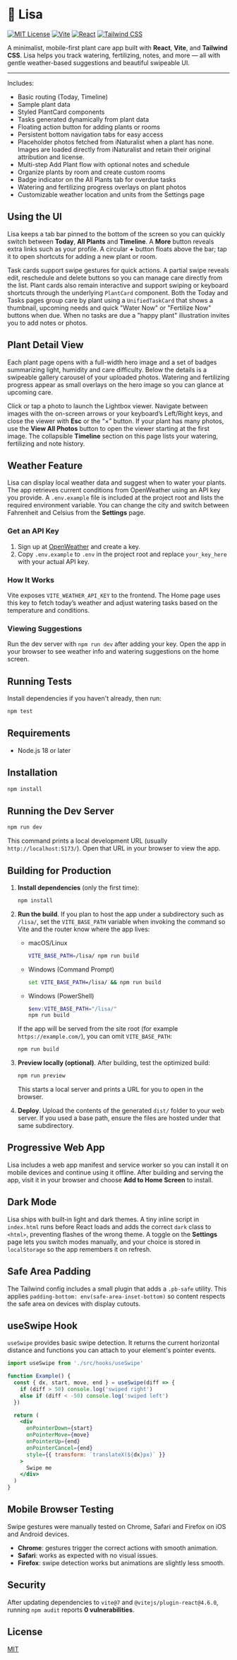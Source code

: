# 🌿 Lisa

[![MIT License](https://img.shields.io/badge/license-MIT-green.svg)](LICENSE)
[![Vite](https://img.shields.io/badge/built%20with-vite-646CFF.svg?logo=vite&logoColor=white)](https://vitejs.dev)
[![React](https://img.shields.io/badge/react-18+-61DAFB?logo=react)](https://reactjs.org/)
[![Tailwind CSS](https://img.shields.io/badge/tailwindcss-3.x-38B2AC?logo=tailwindcss&logoColor=white)](https://tailwindcss.com)

A minimalist, mobile-first plant care app built with **React**, **Vite**, and **Tailwind CSS**. Lisa helps you track watering, fertilizing, notes, and more — all with gentle weather-based suggestions and beautiful swipeable UI.

---

Includes:
- Basic routing (Today, Timeline)
- Sample plant data
- Styled PlantCard components
- Tasks generated dynamically from plant data
- Floating action button for adding plants or rooms
- Persistent bottom navigation tabs for easy access
- Placeholder photos fetched from iNaturalist when a plant has none. Images are loaded directly from iNaturalist and retain their original attribution and license.
- Multi-step Add Plant flow with optional notes and schedule
- Organize plants by room and create custom rooms
- Badge indicator on the All Plants tab for overdue tasks
- Watering and fertilizing progress overlays on plant photos
- Customizable weather location and units from the Settings page

## Using the UI

Lisa keeps a tab bar pinned to the bottom of the screen so you can quickly switch between **Today**, **All Plants** and **Timeline**. A **More** button reveals extra links such as your profile. A circular **+** button floats above the bar; tap it to open shortcuts for adding a new plant or room.

Task cards support swipe gestures for quick actions. A partial swipe reveals edit, reschedule and delete buttons so you can manage care directly from the list. Plant cards also remain interactive and support swiping or keyboard shortcuts through the underlying `PlantCard` component.
Both the Today and Tasks pages group care by plant using a `UnifiedTaskCard` that shows a thumbnail, upcoming needs and quick "Water Now" or "Fertilize Now" buttons when due.
When no tasks are due a "happy plant" illustration invites you to add notes or photos.

## Plant Detail View

Each plant page opens with a full-width hero image and a set of badges
summarizing light, humidity and care difficulty.  Below the details is a
swipeable gallery carousel of your uploaded photos.
Watering and fertilizing progress appear as small overlays on the hero image so
you can glance at upcoming care.

Click or tap a photo to launch the Lightbox viewer. Navigate between
images with the on-screen arrows or your keyboard’s Left/Right keys, and
close the viewer with **Esc** or the “×” button. If your plant has many
photos, use the **View All Photos** button to open the viewer starting at the
first image. The collapsible **Timeline** section on this page lists your
watering, fertilizing and note history.


## Weather Feature

Lisa can display local weather data and suggest when to water
your plants. The app retrieves current conditions from OpenWeather
using an API key you provide.
A `.env.example` file is included at the project root and lists the required environment variable.
You can change the city and switch between Fahrenheit and Celsius from the **Settings** page.

### Get an API Key

1. Sign up at [OpenWeather](https://openweathermap.org/api) and create a key.
2. Copy `.env.example` to `.env` in the project root and replace `your_key_here`
   with your actual API key.

### How It Works

Vite exposes `VITE_WEATHER_API_KEY` to the frontend. The Home page uses
this key to fetch today’s weather and adjust watering tasks based on the
temperature and conditions.

### Viewing Suggestions

Run the dev server with `npm run dev` after adding your key. Open the
app in your browser to see weather info and watering suggestions on the
home screen.

## Running Tests

Install dependencies if you haven't already, then run:

```bash
npm test
```

## Requirements
- Node.js 18 or later

## Installation
```bash
npm install
```

## Running the Dev Server
```bash
npm run dev
```
This command prints a local development URL (usually `http://localhost:5173/`).
Open that URL in your browser to view the app.

## Building for Production

1. **Install dependencies** (only the first time):
   ```bash
   npm install
   ```

2. **Run the build**. If you plan to host the app under a subdirectory such as `/lisa/`, set the `VITE_BASE_PATH` variable when invoking the command so Vite and the router know where the app lives:
   - macOS/Linux
     ```bash
     VITE_BASE_PATH=/lisa/ npm run build
     ```
   - Windows (Command Prompt)
     ```cmd
     set VITE_BASE_PATH=/lisa/ && npm run build
     ```
   - Windows (PowerShell)
     ```powershell
     $env:VITE_BASE_PATH="/lisa/"
     npm run build
     ```

   If the app will be served from the site root (for example `https://example.com/`), you can omit `VITE_BASE_PATH`:
   ```bash
   npm run build
   ```

3. **Preview locally (optional)**. After building, test the optimized build:
   ```bash
   npm run preview
   ```
   This starts a local server and prints a URL for you to open in the browser.

4. **Deploy**. Upload the contents of the generated `dist/` folder to your web server. If you used a base path, ensure the files are hosted under that same subdirectory.

## Progressive Web App

Lisa includes a web app manifest and service worker so you can install it on mobile devices and continue using it offline. After building and serving the app, visit it in your browser and choose **Add to Home Screen** to install.

## Dark Mode

Lisa ships with built‑in light and dark themes. A tiny inline script in `index.html` runs before React loads and adds the correct `dark` class to `<html>`, preventing flashes of the wrong theme. A toggle on the **Settings** page lets you switch modes manually, and your choice is stored in `localStorage` so the app remembers it on refresh.

## Safe Area Padding

The Tailwind config includes a small plugin that adds a `.pb-safe` utility. This applies `padding-bottom: env(safe-area-inset-bottom)` so content respects the safe area on devices with display cutouts.

## useSwipe Hook

`useSwipe` provides basic swipe detection. It returns the current horizontal distance and functions you can attach to your element's pointer events.

```jsx
import useSwipe from './src/hooks/useSwipe'

function Example() {
  const { dx, start, move, end } = useSwipe(diff => {
    if (diff > 50) console.log('swiped right')
    else if (diff < -50) console.log('swiped left')
  })

  return (
    <div
      onPointerDown={start}
      onPointerMove={move}
      onPointerUp={end}
      onPointerCancel={end}
      style={{ transform: `translateX(${dx}px)` }}
    >
      Swipe me
    </div>
  )
}
```

## Mobile Browser Testing

Swipe gestures were manually tested on Chrome, Safari and Firefox on iOS and Android devices.

- **Chrome**: gestures trigger the correct actions with smooth animation.
- **Safari**: works as expected with no visual issues.
- **Firefox**: swipe detection works but animations are slightly less smooth.

## Security

After updating dependencies to `vite@7` and `@vitejs/plugin-react@4.6.0`, running `npm audit` reports **0 vulnerabilities**.

## License

[MIT](LICENSE)
